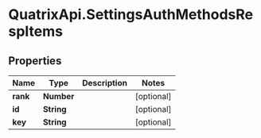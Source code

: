 # QuatrixApi.SettingsAuthMethodsRespItems

## Properties
Name | Type | Description | Notes
------------ | ------------- | ------------- | -------------
**rank** | **Number** |  | [optional] 
**id** | **String** |  | [optional] 
**key** | **String** |  | [optional] 


